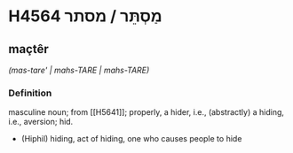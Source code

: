 # H4564 מַסְתֵּר / מסתר

## maçtêr

_(mas-tare' | mahs-TARE | mahs-TARE)_

### Definition

masculine noun; from [[H5641]]; properly, a hider, i.e., (abstractly) a hiding, i.e., aversion; hid.

- (Hiphil) hiding, act of hiding, one who causes people to hide
